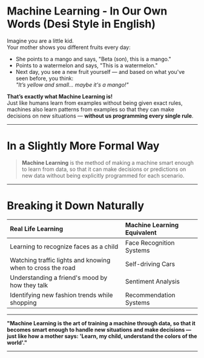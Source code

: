 # Machine Learning - In Our Own Words (Desi Style in English)

Imagine you are a little kid.  
Your mother shows you different fruits every day:
- She points to a mango and says, "Beta (son), this is a mango."
- Points to a watermelon and says, "This is a watermelon."
- Next day, you see a new fruit yourself — and based on what you've seen before, you think:  
  *"It’s yellow and small... maybe it's a mango!"*

**That’s exactly what Machine Learning is!**  
Just like humans learn from examples without being given exact rules, machines also learn patterns from examples so that they can make decisions on new situations — **without us programming every single rule**.

---

# In a Slightly More Formal Way

> **Machine Learning** is the method of making a machine smart enough to learn from data, so that it can make decisions or predictions on new data without being explicitly programmed for each scenario.

---

# Breaking it Down Naturally

| Real Life Learning | Machine Learning Equivalent |  
|:---|:---|  
| Learning to recognize faces as a child | Face Recognition Systems |  
| Watching traffic lights and knowing when to cross the road | Self-driving Cars |  
| Understanding a friend's mood by how they talk | Sentiment Analysis |  
| Identifying new fashion trends while shopping | Recommendation Systems |

---

**"Machine Learning is the art of training a machine through data, so that it becomes smart enough to handle new situations and make decisions — just like how a mother says: 'Learn, my child, understand the colors of the world'."**

---